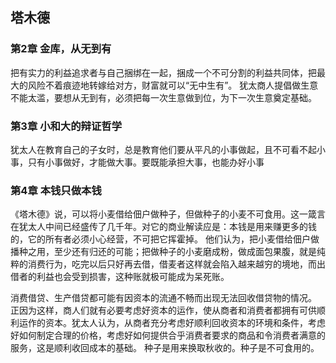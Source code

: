 <!--
 * @Author: zhangyu
 * @Email: zhangdulin@outlook.com
 * @Date: 2021-07-02 15:56:46
 * @LastEditors: zhangyu
 * @LastEditTime: 2022-09-24 16:43:44
 * @Description: 《黄帝内经·四气调神》《黄帝内经·上古天真》《黄帝内经·异法方宜》《黄帝内经·金匮真言》《黄帝内经·天年》。
-->

## 塔木德

### 第2章 金库，从无到有
把有实力的利益追求者与自己捆绑在一起，捆成一个不可分割的利益共同体，把最大的风险不着痕迹地转嫁给对方，财富就可以“无中生有”。
犹太商人提倡做生意不能太滥，要想从无到有，必须把每一次生意做到位，为下一次生意奠定基础。

### 第3章 小和大的辩证哲学
犹太人在教育自己的子女时，总是教育他们要从平凡的小事做起，且不可看不起小事，只有小事做好，才能做大事。要既能承担大事，也能办好小事

### 第4章 本钱只做本钱
《塔木德》说，可以将小麦借给佃户做种子，但做种子的小麦不可食用。这一箴言在犹太人中间已经盛传了几千年。对它的商业解读应是：本钱是用来赚更多的钱的，它的所有者必须小心经营，不可把它挥霍掉。
他们认为，把小麦借给佃户做播种之用，至少还有归还的可能；把做种子的小麦磨成粉，做成面包果腹，就是纯粹的消费行为，吃完以后只好再去借，借麦者这样就会陷入越来越穷的境地，而出借者的利益也会受到损害，这种账就极可能成为呆死账。

消费借贷、生产借贷都可能有因资本的流通不畅而出现无法回收借贷物的情况。
正因为这样，商人们就有必要考虑好资本的运作，使从商者和消费者都拥有可供顺利运作的资本。犹太人认为，从商者充分考虑好顺利回收资本的环境和条件，考虑好如何制定合理的价格，考虑好如何提供合乎消费者要求的商品和令消费者满意的服务，这是顺利收回成本的基础。
种子是用来换取秋收的。种子是不可食用的。




<Gitalk />
